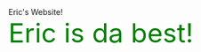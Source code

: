 <html>
  <head>
    Eric's Website!<br>
  </head>
    <body>
      <font size="+10" color="green">
        Eric is da best!<br>
      </font>
  </body>
</html>
